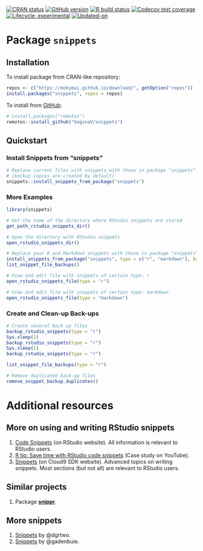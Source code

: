 
<!-- README.md is generated from README.Rmd. Please edit that file -->

<!-- badges: start -->

[![CRAN
status](https://www.r-pkg.org/badges/version/snippets)](https://CRAN.R-project.org/package=snippets)
[![GitHub
version](https://img.shields.io/badge/GitHub-v0.0.13-brightgreen.svg)](https://github.com/GegznaV/snippets)
[![R build
status](https://github.com/GegznaV/snippets/workflows/R-CMD-check/badge.svg)](https://github.com/GegznaV/snippets/actions)
[![Codecov test
coverage](https://codecov.io/gh/GegznaV/snippets/branch/master/graph/badge.svg)](https://codecov.io/gh/GegznaV/snippets?branch=master)
[![Lifecycle:
experimental](https://img.shields.io/badge/lifecycle-experimental-orange.svg)](https://www.tidyverse.org/lifecycle/#experimental)
[![Updated-on](https://img.shields.io/badge/Updated%20on-2021--08--26-yellowgreen.svg)]()
<!-- badges: end -->

# Package `snippets`

<!-- (0.0.13) -->

## Installation

<!-- You can install the released version of snippets from [CRAN](https://CRAN.R-project.org) with: -->

<!-- ``` r -->

<!-- install.packages("snippets") -->

<!-- ``` -->

To install package from CRAN-like repository:

``` r
repos <- c("https://mokymai.github.io/download/", getOption("repos"))
install.packages("snippets", repos = repos)
```

To install from [GitHub](https://github.com/):

``` r
# install.packages("remotes")
remotes::install_github("GegznaV/snippets")
```

## Quickstart

### Install Snippets from “snippets”

``` r
# Replace current files with snippets with those in package "snippets"
# (backup copies are created by default)
snippets::install_snippets_from_package("snippets")
```

### More Examples

``` r
library(snippets)
```

``` r
# Get the name of the directory where RStudio snippets are stored
get_path_rstudio_snippets_dir()
```

``` r
# Open the directory with RStudio snippets
open_rstudio_snippets_dir()
```

``` r
# Replace your R and Markdown snippets with those in package "snippets"
install_snippets_from_package("snippets", type = c("r", "markdown"), backup = TRUE)
list_snippet_file_backups()
```

``` r
# View and edit file with snippets of certain type: r
open_rstudio_snippets_file(type = "r")
```

``` r
# View and edit file with snippets of certain type: markdown
open_rstudio_snippets_file(type = "markdown")
```

### Create and Clean-up Back-ups

``` r
# Create several back up files
backup_rstudio_snippets(type = "r")
Sys.sleep(1)
backup_rstudio_snippets(type = "r")
Sys.sleep(1)
backup_rstudio_snippets(type = "r")
```

``` r
list_snippet_file_backups(type = "r")
```

``` r
# Remove duplicated back-up files
remove_snippet_backup_duplicates()
```

<!-- 

### Revert to a Certain Version of Back-up 

1. List all back-up files and select the one of interest.
    
    ```r
    list_snippet_file_backups(type = "r")
    ```
    ```r
    #> c:/.R/snippets/r.snippets
    #> c:/.R/snippets/r.snippets--backup-2019-11-12-033948
    #> c:/.R/snippets/r.snippets--backup-2019-10-31-015042
    ```
2. Restore the back-up of interest, e.g.:
    
    ```r
    restore_snippets_from_backup("r.snippets--backup-2019-10-31-015042")
    ```
    ```r
    #> v Back-up file was found: 'r.snippets--backup-2019-10-31-015042'
    #> i Snippets' type: r
    #> v Current 'r.snippets' file was backed up:
    #>   'r.snippets' -> 'r.snippets--backup-2020-01-05-012602'
    #> v Snippets were restored from the back-up file:
    #>   'r.snippets--backup-2019-10-31-015042' -> 'r.snippets'.
    ```
-->

# Additional resources

## More on using and writing RStudio snippets

1.  [Code
    Snippets](https://support.rstudio.com/hc/en-us/articles/204463668-Code-Snippets)
    (on RStudio website). All information is relevant to RStudio users.
2.  [R tip: Save time with RStudio code
    snippets](https://www.youtube.com/watch?v=h_i__VTSurU) (Case study
    on YouTube).
3.  [Snippets](https://cloud9-sdk.readme.io/docs/snippets) (on Cloud9
    SDK website). Advanced topics on writing snippets. Most sections
    (but not all) are relevant to RStudio users.

## Similar projects

1.  Package [**snippr**](https://github.com/dgrtwo/snippr).

## More snippets

1.  [Snippets](https://github.com/dgrtwo/snippets) by @dgrtwo.
2.  [Snippets](https://github.com/gadenbuie/snippets) by @gadenbuie.
    <!-- 2. [R snippets](https://github.com/Hellerz/hellerz/blob/6180ad13d73c7ff826c9cf514840bbbd899d5873/scripts/ace/snippets/r.snippets) by @Hellerz -->
    <!-- 3. [markdown snippets](https://github.com/Hellerz/hellerz/blob/6180ad13d73c7ff826c9cf514840bbbd899d5873/scripts/ace/snippets/markdown.snippets) by @Hellerz -->
    <!-- 4. [R snippets](https://github.com/dick7/vimrc/blob/81a78437c9d6f45c3372e6998f4a8a832890c243/sources_non_forked/vim-snippets/snippets/r.snippets) by @dick7 -->
    <!-- 5. [markdown snippets](https://github.com/dick7/vimrc/blob/81a78437c9d6f45c3372e6998f4a8a832890c243/sources_non_forked/vim-snippets/snippets/markdown.snippets) by @dick7 -->

<!-- <div style="text-align:right;">2021-08-26</div> -->
